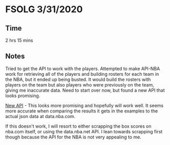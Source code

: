 # FSOLG 3/31/2020
## Time
2 hrs 15 mins
## Notes
Tried to get the API to work with the players. Attempted to make API-NBA work for retrieving all of the players and building rosters for each team in the NBA, but it ended up being busted. It would build the rosters with players on the team but also players who were previously on the team, giving me inaccurate data. Need to start over now, but found a new API that looks promising.

[New API](https://github.com/swar/nba_api) - This looks more promising and hopefully will work well. It seems more accurate when comparing the results it gets in the examples to the actual json data at data.nba.com. 

If this doesn't work, I will resort to either scrapping the box scores on nba.com itself, or using the data.nba.net API. I lean towards scrapping first though because the API for the NBA is not very appealing to me.
